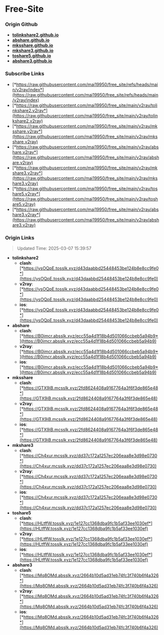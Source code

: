 # Free-Site

### Origin Github

- [**tolinkshare2.github.io**](https://github.com/tolinkshare2/tolinkshare2.github.io)
- [**abshare.github.io**](https://github.com/abshare/abshare.github.io)
- [**mksshare.github.io**](https://github.com/mksshare/mksshare.github.io)
- [**mkshare3.github.io**](https://github.com/mkshare3/mkshare3.github.io)
- [**toshare5.github.io**](https://github.com/toshare5/toshare5.github.io)
- [**abshare3.github.io**](https://github.com/abshare3/abshare3.github.io)

### Subscribe Links

- [*https://raw.githubusercontent.com/mai19950/free_site/refs/heads/main/v2ray/index*](https://raw.githubusercontent.com/mai19950/free_site/refs/heads/main/v2ray/index)
- [*https://raw.githubusercontent.com/mai19950/free_site/main/v2ray/tolinkshare2.v2ray*](https://raw.githubusercontent.com/mai19950/free_site/main/v2ray/tolinkshare2.v2ray)
- [*https://raw.githubusercontent.com/mai19950/free_site/main/v2ray/mksshare.v2ray*](https://raw.githubusercontent.com/mai19950/free_site/main/v2ray/mksshare.v2ray)
- [*https://raw.githubusercontent.com/mai19950/free_site/main/v2ray/abshare.v2ray*](https://raw.githubusercontent.com/mai19950/free_site/main/v2ray/abshare.v2ray)
- [*https://raw.githubusercontent.com/mai19950/free_site/main/v2ray/mkshare3.v2ray*](https://raw.githubusercontent.com/mai19950/free_site/main/v2ray/mkshare3.v2ray)
- [*https://raw.githubusercontent.com/mai19950/free_site/main/v2ray/toshare5.v2ray*](https://raw.githubusercontent.com/mai19950/free_site/main/v2ray/toshare5.v2ray)
- [*https://raw.githubusercontent.com/mai19950/free_site/main/v2ray/abshare3.v2ray*](https://raw.githubusercontent.com/mai19950/free_site/main/v2ray/abshare3.v2ray)

### Origin Links

> Updated Time: 2025-03-07 15:39:57

- **tolinkshare2**
  - **clash**: [*https://ysOQpE.tosslk.xyz/d43daabbd25448453be124b8e8cc9fe0*](https://ysOQpE.tosslk.xyz/d43daabbd25448453be124b8e8cc9fe0)
  - **v2ray**: [*https://ysOQpE.tosslk.xyz/d43daabbd25448453be124b8e8cc9fe0*](https://ysOQpE.tosslk.xyz/d43daabbd25448453be124b8e8cc9fe0)
  - **ios**: [*https://ysOQpE.tosslk.xyz/d43daabbd25448453be124b8e8cc9fe0*](https://ysOQpE.tosslk.xyz/d43daabbd25448453be124b8e8cc9fe0)
- **abshare**
  - **clash**: [*https://B0imcr.absslk.xyz/ecc55a4d1f18b4d501066ccbeb5a94b9*](https://B0imcr.absslk.xyz/ecc55a4d1f18b4d501066ccbeb5a94b9)
  - **v2ray**: [*https://B0imcr.absslk.xyz/ecc55a4d1f18b4d501066ccbeb5a94b9*](https://B0imcr.absslk.xyz/ecc55a4d1f18b4d501066ccbeb5a94b9)
  - **ios**: [*https://B0imcr.absslk.xyz/ecc55a4d1f18b4d501066ccbeb5a94b9*](https://B0imcr.absslk.xyz/ecc55a4d1f18b4d501066ccbeb5a94b9)
- **mksshare**
  - **clash**: [*https://GTX9iB.mcsslk.xyz/2fd8624408a9167764a3f6f3de865e48*](https://GTX9iB.mcsslk.xyz/2fd8624408a9167764a3f6f3de865e48)
  - **v2ray**: [*https://GTX9iB.mcsslk.xyz/2fd8624408a9167764a3f6f3de865e48*](https://GTX9iB.mcsslk.xyz/2fd8624408a9167764a3f6f3de865e48)
  - **ios**: [*https://GTX9iB.mcsslk.xyz/2fd8624408a9167764a3f6f3de865e48*](https://GTX9iB.mcsslk.xyz/2fd8624408a9167764a3f6f3de865e48)
- **mkshare3**
  - **clash**: [*https://Ch4xur.mcsslk.xyz/dd37c172a1257ec206eaa8e3d98e0730*](https://Ch4xur.mcsslk.xyz/dd37c172a1257ec206eaa8e3d98e0730)
  - **v2ray**: [*https://Ch4xur.mcsslk.xyz/dd37c172a1257ec206eaa8e3d98e0730*](https://Ch4xur.mcsslk.xyz/dd37c172a1257ec206eaa8e3d98e0730)
  - **ios**: [*https://Ch4xur.mcsslk.xyz/dd37c172a1257ec206eaa8e3d98e0730*](https://Ch4xur.mcsslk.xyz/dd37c172a1257ec206eaa8e3d98e0730)
- **toshare5**
  - **clash**: [*https://HLtffW.tosslk.xyz/1e127cc1368dba9fc1b5af33ee1030ef*](https://HLtffW.tosslk.xyz/1e127cc1368dba9fc1b5af33ee1030ef)
  - **v2ray**: [*https://HLtffW.tosslk.xyz/1e127cc1368dba9fc1b5af33ee1030ef*](https://HLtffW.tosslk.xyz/1e127cc1368dba9fc1b5af33ee1030ef)
  - **ios**: [*https://HLtffW.tosslk.xyz/1e127cc1368dba9fc1b5af33ee1030ef*](https://HLtffW.tosslk.xyz/1e127cc1368dba9fc1b5af33ee1030ef)
- **abshare3**
  - **clash**: [*https://Mq8OMd.absslk.xyz/2664b10d5ad31eb74fc3f740b6f4a326*](https://Mq8OMd.absslk.xyz/2664b10d5ad31eb74fc3f740b6f4a326)
  - **v2ray**: [*https://Mq8OMd.absslk.xyz/2664b10d5ad31eb74fc3f740b6f4a326*](https://Mq8OMd.absslk.xyz/2664b10d5ad31eb74fc3f740b6f4a326)
  - **ios**: [*https://Mq8OMd.absslk.xyz/2664b10d5ad31eb74fc3f740b6f4a326*](https://Mq8OMd.absslk.xyz/2664b10d5ad31eb74fc3f740b6f4a326)
